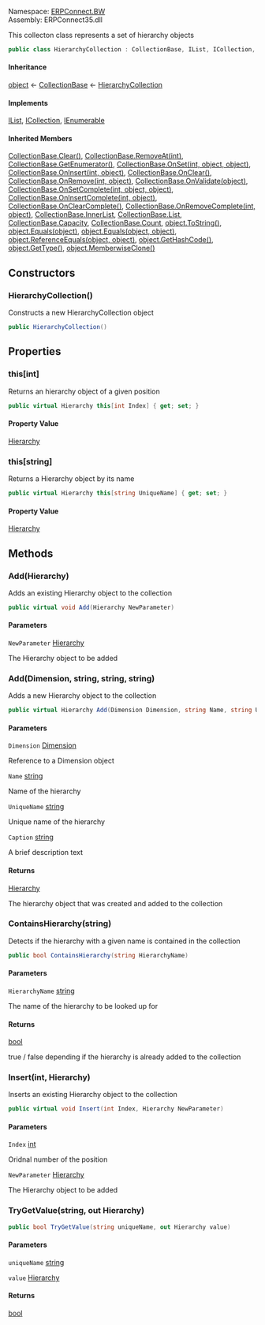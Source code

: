 
Namespace: [ERPConnect.BW](index.md)  
Assembly: ERPConnect35.dll  

This collecton class represents a set of hierarchy objects

```csharp
public class HierarchyCollection : CollectionBase, IList, ICollection, IEnumerable
```

#### Inheritance

[object](https://learn.microsoft.com/dotnet/api/system.object) ← 
[CollectionBase](https://learn.microsoft.com/dotnet/api/system.collections.collectionbase) ← 
[HierarchyCollection](ERPConnect.BW.HierarchyCollection.md)

#### Implements

[IList](https://learn.microsoft.com/dotnet/api/system.collections.ilist), 
[ICollection](https://learn.microsoft.com/dotnet/api/system.collections.icollection), 
[IEnumerable](https://learn.microsoft.com/dotnet/api/system.collections.ienumerable)

#### Inherited Members

[CollectionBase.Clear\(\)](https://learn.microsoft.com/dotnet/api/system.collections.collectionbase.clear), 
[CollectionBase.RemoveAt\(int\)](https://learn.microsoft.com/dotnet/api/system.collections.collectionbase.removeat), 
[CollectionBase.GetEnumerator\(\)](https://learn.microsoft.com/dotnet/api/system.collections.collectionbase.getenumerator), 
[CollectionBase.OnSet\(int, object, object\)](https://learn.microsoft.com/dotnet/api/system.collections.collectionbase.onset), 
[CollectionBase.OnInsert\(int, object\)](https://learn.microsoft.com/dotnet/api/system.collections.collectionbase.oninsert), 
[CollectionBase.OnClear\(\)](https://learn.microsoft.com/dotnet/api/system.collections.collectionbase.onclear), 
[CollectionBase.OnRemove\(int, object\)](https://learn.microsoft.com/dotnet/api/system.collections.collectionbase.onremove), 
[CollectionBase.OnValidate\(object\)](https://learn.microsoft.com/dotnet/api/system.collections.collectionbase.onvalidate), 
[CollectionBase.OnSetComplete\(int, object, object\)](https://learn.microsoft.com/dotnet/api/system.collections.collectionbase.onsetcomplete), 
[CollectionBase.OnInsertComplete\(int, object\)](https://learn.microsoft.com/dotnet/api/system.collections.collectionbase.oninsertcomplete), 
[CollectionBase.OnClearComplete\(\)](https://learn.microsoft.com/dotnet/api/system.collections.collectionbase.onclearcomplete), 
[CollectionBase.OnRemoveComplete\(int, object\)](https://learn.microsoft.com/dotnet/api/system.collections.collectionbase.onremovecomplete), 
[CollectionBase.InnerList](https://learn.microsoft.com/dotnet/api/system.collections.collectionbase.innerlist), 
[CollectionBase.List](https://learn.microsoft.com/dotnet/api/system.collections.collectionbase.list), 
[CollectionBase.Capacity](https://learn.microsoft.com/dotnet/api/system.collections.collectionbase.capacity), 
[CollectionBase.Count](https://learn.microsoft.com/dotnet/api/system.collections.collectionbase.count), 
[object.ToString\(\)](https://learn.microsoft.com/dotnet/api/system.object.tostring), 
[object.Equals\(object\)](https://learn.microsoft.com/dotnet/api/system.object.equals\#system\-object\-equals\(system\-object\)), 
[object.Equals\(object, object\)](https://learn.microsoft.com/dotnet/api/system.object.equals\#system\-object\-equals\(system\-object\-system\-object\)), 
[object.ReferenceEquals\(object, object\)](https://learn.microsoft.com/dotnet/api/system.object.referenceequals), 
[object.GetHashCode\(\)](https://learn.microsoft.com/dotnet/api/system.object.gethashcode), 
[object.GetType\(\)](https://learn.microsoft.com/dotnet/api/system.object.gettype), 
[object.MemberwiseClone\(\)](https://learn.microsoft.com/dotnet/api/system.object.memberwiseclone)

## Constructors

### <a id="ERPConnect_BW_HierarchyCollection__ctor"></a> HierarchyCollection\(\)

Constructs a new HierarchyCollection object

```csharp
public HierarchyCollection()
```

## Properties

### <a id="ERPConnect_BW_HierarchyCollection_Item_System_Int32_"></a> this\[int\]

Returns an hierarchy object of a given position

```csharp
public virtual Hierarchy this[int Index] { get; set; }
```

#### Property Value

 [Hierarchy](ERPConnect.BW.Hierarchy.md)

### <a id="ERPConnect_BW_HierarchyCollection_Item_System_String_"></a> this\[string\]

Returns a Hierarchy object by its name

```csharp
public virtual Hierarchy this[string UniqueName] { get; set; }
```

#### Property Value

 [Hierarchy](ERPConnect.BW.Hierarchy.md)

## Methods

### <a id="ERPConnect_BW_HierarchyCollection_Add_ERPConnect_BW_Hierarchy_"></a> Add\(Hierarchy\)

Adds an existing Hierarchy object to the collection

```csharp
public virtual void Add(Hierarchy NewParameter)
```

#### Parameters

`NewParameter` [Hierarchy](ERPConnect.BW.Hierarchy.md)

The Hierarchy object to be added

### <a id="ERPConnect_BW_HierarchyCollection_Add_ERPConnect_BW_Dimension_System_String_System_String_System_String_"></a> Add\(Dimension, string, string, string\)

Adds a new Hierarchy object to the collection

```csharp
public virtual Hierarchy Add(Dimension Dimension, string Name, string UniqueName, string Caption)
```

#### Parameters

`Dimension` [Dimension](ERPConnect.BW.Dimension.md)

Reference to a Dimension object

`Name` [string](https://learn.microsoft.com/dotnet/api/system.string)

Name of the hierarchy

`UniqueName` [string](https://learn.microsoft.com/dotnet/api/system.string)

Unique name of the hierarchy

`Caption` [string](https://learn.microsoft.com/dotnet/api/system.string)

A brief description text

#### Returns

 [Hierarchy](ERPConnect.BW.Hierarchy.md)

The hierarchy object that was created and added to the collection

### <a id="ERPConnect_BW_HierarchyCollection_ContainsHierarchy_System_String_"></a> ContainsHierarchy\(string\)

Detects if the hierarchy with a given name is contained in the collection

```csharp
public bool ContainsHierarchy(string HierarchyName)
```

#### Parameters

`HierarchyName` [string](https://learn.microsoft.com/dotnet/api/system.string)

The name of the hierarchy to be looked up for

#### Returns

 [bool](https://learn.microsoft.com/dotnet/api/system.boolean)

true / false depending if the hierarchy is already added to the collection

### <a id="ERPConnect_BW_HierarchyCollection_Insert_System_Int32_ERPConnect_BW_Hierarchy_"></a> Insert\(int, Hierarchy\)

Inserts an existing Hierarchy object to the collection

```csharp
public virtual void Insert(int Index, Hierarchy NewParameter)
```

#### Parameters

`Index` [int](https://learn.microsoft.com/dotnet/api/system.int32)

Oridnal number of the position

`NewParameter` [Hierarchy](ERPConnect.BW.Hierarchy.md)

The Hierarchy object to be added

### <a id="ERPConnect_BW_HierarchyCollection_TryGetValue_System_String_ERPConnect_BW_Hierarchy__"></a> TryGetValue\(string, out Hierarchy\)

```csharp
public bool TryGetValue(string uniqueName, out Hierarchy value)
```

#### Parameters

`uniqueName` [string](https://learn.microsoft.com/dotnet/api/system.string)

`value` [Hierarchy](ERPConnect.BW.Hierarchy.md)

#### Returns

 [bool](https://learn.microsoft.com/dotnet/api/system.boolean)

